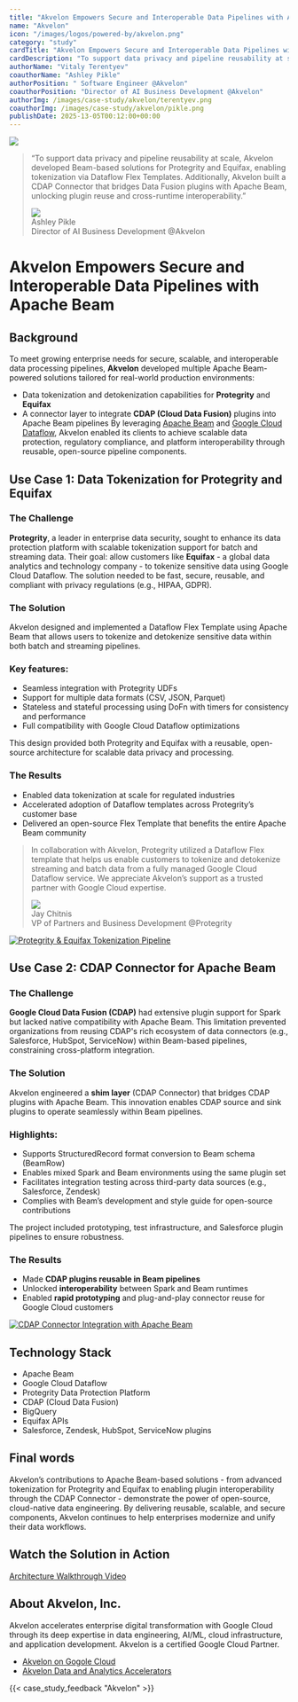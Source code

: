 ```yaml
---
title: "Akvelon Empowers Secure and Interoperable Data Pipelines with Apache Beam"
name: "Akvelon"
icon: "/images/logos/powered-by/akvelon.png"
category: "study"
cardTitle: "Akvelon Empowers Secure and Interoperable Data Pipelines with Apache Beam"
cardDescription: "To support data privacy and pipeline reusability at scale, Akvelon developed Beam-based solutions for Protegrity and Equifax, enabling tokenization via Dataflow Flex Templates. Additionally, Akvelon built a CDAP Connector that bridges Data Fusion plugins with Apache Beam, unlocking plugin reuse and cross-runtime interoperability."
authorName: "Vitaly Terentyev"
coauthorName: "Ashley Pikle"
authorPosition: " Software Engineer @Akvelon"
coauthorPosition: "Director of AI Business Development @Akvelon"
authorImg: /images/case-study/akvelon/terentyev.png
coauthorImg: /images/case-study/akvelon/pikle.png
publishDate: 2025-13-05T00:12:00+00:00
---
```

<!--
Licensed under the Apache License, Version 2.0 (the "License");
you may not use this file except in compliance with the License.
You may obtain a copy of the License at

http://www.apache.org/licenses/LICENSE-2.0

Unless required by applicable law or agreed to in writing, software
distributed under the License is distributed on an "AS IS" BASIS,
WITHOUT WARRANTIES OR CONDITIONS OF ANY KIND, either express or implied.
See the License for the specific language governing permissions and
limitations under the License.
-->
<div class="case-study-opinion">
    <div class="case-study-opinion-img">
        <img src="/images/logos/powered-by/akvelon.png"/>
    </div>
    <blockquote class="case-study-quote-block">
      <p class="case-study-quote-text">
        “To support data privacy and pipeline reusability at scale, Akvelon developed Beam-based solutions for Protegrity and Equifax, enabling tokenization via Dataflow Flex Templates. Additionally, Akvelon built a CDAP Connector that bridges Data Fusion plugins with Apache Beam, unlocking plugin reuse and cross-runtime interoperability.”
      </p>
      <div class="case-study-quote-author">
        <div class="case-study-quote-author-img">
            <img src="/images/case-study/akvelon/pikle.png">
        </div>
        <div class="case-study-quote-author-info">
            <div class="case-study-quote-author-name">
              Ashley Pikle
            </div>
            <div class="case-study-quote-author-position">
              Director of AI Business Development @Akvelon
            </div>
        </div>
      </div>
    </blockquote>
</div>
<div class="case-study-post">

# Akvelon Empowers Secure and Interoperable Data Pipelines with Apache Beam

## Background

To meet growing enterprise needs for secure, scalable, and interoperable data processing
pipelines, **Akvelon** developed multiple Apache Beam-powered solutions tailored for real-world
production environments:
- Data tokenization and detokenization capabilities for **Protegrity** and **Equifax**
- A connector layer to integrate **CDAP (Cloud Data Fusion)** plugins into Apache Beam
pipelines
By leveraging [Apache Beam](https://beam.apache.org/) and [Google Cloud Dataflow](https://cloud.google.com/products/dataflow?hl=en), Akvelon enabled its clients to
achieve scalable data protection, regulatory compliance, and platform interoperability through
reusable, open-source pipeline components.

## Use Case 1: Data Tokenization for Protegrity and Equifax

### The Challenge

**Protegrity**, a leader in enterprise data security, sought to enhance its data protection platform with scalable tokenization support for batch and streaming data. Their goal: allow customers like **Equifax** - a global data analytics and technology company - to tokenize sensitive data using Google Cloud Dataflow. The solution needed to be fast, secure, reusable, and compliant with privacy regulations (e.g., HIPAA, GDPR).

### The Solution

Akvelon designed and implemented a Dataflow Flex Template using Apache Beam that allows
users to tokenize and detokenize sensitive data within both batch and streaming pipelines.

### Key features:
- Seamless integration with Protegrity UDFs
- Support for multiple data formats (CSV, JSON, Parquet)
- Stateless and stateful processing using DoFn with timers for consistency and
performance
- Full compatibility with Google Cloud Dataflow optimizations

This design provided both Protegrity and Equifax with a reusable, open-source architecture for
scalable data privacy and processing.

### The Results
- Enabled data tokenization at scale for regulated industries
- Accelerated adoption of Dataflow templates across Protegrity’s customer base
- Delivered an open-source Flex Template that benefits the entire Apache Beam
community

<blockquote class="case-study-quote-block case-study-quote-wrapped">
  <p class="case-study-quote-text">
    In collaboration with Akvelon, Protegrity utilized a Dataflow Flex template that helps us enable customers to tokenize and detokenize streaming and batch data from a fully managed Google Cloud Dataflow service. We appreciate Akvelon’s support as a trusted partner with Google Cloud expertise.
  </p>
  <div class="case-study-quote-author">
    <div class="case-study-quote-author-img">
        <img src="/images/case-study/akvelon/chitnis.png">
    </div>
    <div class="case-study-quote-author-info">
        <div class="case-study-quote-author-name">
          Jay Chitnis
        </div>
        <div class="case-study-quote-author-position">
          VP of Partners and Business Development @Protegrity
        </div>
    </div>
  </div>
</blockquote>

<div class="post-scheme">
    <a href="/images/case-study/akvelon/diagram-01.png" target="_blank" title="Click to enlarge">
        <img src="/images/case-study/akvelon/diagram-01.png" alt="Protegrity & Equifax Tokenization Pipeline">
    </a>
</div>

## Use Case 2: CDAP Connector for Apache Beam

### The Challenge

**Google Cloud Data Fusion (CDAP)** had extensive plugin support for Spark but lacked native
compatibility with Apache Beam. This limitation prevented organizations from reusing CDAP's
rich ecosystem of data connectors (e.g., Salesforce, HubSpot, ServiceNow) within Beam-based
pipelines, constraining cross-platform integration.

### The Solution

Akvelon engineered a **shim layer** (CDAP Connector) that bridges CDAP plugins with Apache
Beam. This innovation enables CDAP source and sink plugins to operate seamlessly within
Beam pipelines.

### Highlights:

- Supports StructuredRecord format conversion to Beam schema (BeamRow)
- Enables mixed Spark and Beam environments using the same plugin set
- Facilitates integration testing across third-party data sources (e.g., Salesforce, Zendesk)
- Complies with Beam’s development and style guide for open-source contributions

The project included prototyping, test infrastructure, and Salesforce plugin pipelines to ensure robustness.

### The Results

- Made **CDAP plugins reusable in Beam pipelines**
- Unlocked **interoperability** between Spark and Beam runtimes
- Enabled **rapid prototyping** and plug-and-play connector reuse for Google Cloud
customers

<div class="post-scheme">
    <a href="/images/case-study/akvelon/diagram-02.png" target="_blank" title="Click to enlarge">
        <img src="/images/case-study/akvelon/diagram-02.png" alt="CDAP Connector Integration with Apache Beam">
    </a>
</div>

## Technology Stack

- Apache Beam
- Google Cloud Dataflow
- Protegrity Data Protection Platform
- CDAP (Cloud Data Fusion)
- BigQuery
- Equifax APIs
- Salesforce, Zendesk, HubSpot, ServiceNow plugins

## Final words

Akvelon’s contributions to Apache Beam-based solutions - from advanced tokenization for
Protegrity and Equifax to enabling plugin interoperability through the CDAP Connector -
demonstrate the power of open-source, cloud-native data engineering. By delivering reusable,
scalable, and secure components, Akvelon continues to help enterprises modernize and unify
their data workflows.

## Watch the Solution in Action

[Architecture Walkthrough Video ](https://www.youtube.com/watch?v=IQIzdfNIAHk)

## About Akvelon, Inc.

Akvelon accelerates enterprise digital transformation with Google Cloud through its deep
expertise in data engineering, AI/ML, cloud infrastructure, and application development. Akvelon is a certified Google Cloud Partner.
- [Akvelon on Gogole Cloud](https://cloud.google.com/find-a-partner/partner/akvelon)
- [Akvelon Data and Analytics Accelerators](https://github.com/akvelon/DnA_accelerators)

{{< case_study_feedback "Akvelon" >}}

</div>
<div class="clear-nav"></div>
